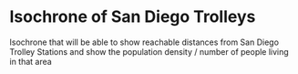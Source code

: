 # Isochrone of San Diego Trolleys
 Isochrone that will be able to show reachable distances from San Diego Trolley Stations and show the population density / number of people living in that area 
